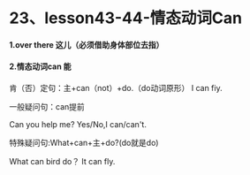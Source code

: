 # 23、lesson43-44-情态动词Can



#### 1.over there 这儿（必须借助身体部位去指）

#### 2.情态动词can     能

肯（否）定句：主+can（not）+do.（do动词原形）     I can fiy.

一般疑问句：can提前 

Can you help me?   Yes/No,I can/can't.

特殊疑问句:What+can+主+do?(do就是do)

 What can  bird do？      It can fly.







